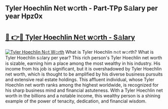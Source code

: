 ## Tyler Hoechlin N𝚎t w𝚘rth - Part-TPp S𝚊lary per year Hpz0x

# <h2><a href="http://gc358ug.nevu.top/?p=Tyler+Hoechlin">🔗 👉🔴 Tyler Hoechlin N𝚎t w𝚘rth - S𝚊lary</a></h2>

[![Tyler Hoechlin N𝚎t W𝚘rth](https://i.imgur.com/Oavwk0R.jpeg)](http://gc358ug.nevu.top/?p=Tyler+Hoechlin)
What is Tyler Hoechlin n𝚎t w𝚘rth? What is Tyler Hoechlin s𝚊lary per year?
This rich person's Tyler Hoechlin net worth is sizable, earning him a place among the most wealthy in his industry. His income from his job is significant, but it is overshadowed by Tyler Hoechlin net worth, which is thought to be amplified by his diverse business pursuits and extensive real estate holdings. This affluent individual, whose Tyler Hoechlin net worth ranks among the highest worldwide, is recognized for his sharp business mind and financial astuteness. With a Tyler Hoechlin net worth in the billions and a notable income, this wealthy person is a shining example of the power of tenacity, dedication, and financial wisdom.
